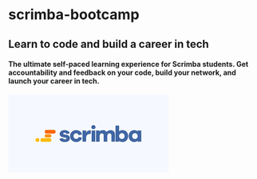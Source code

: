 # scrimba-bootcamp

<div class="hz-ak left hz_af"><h2 class="hz-am bg2 hz_af">Learn to code and build a career in tech</h2><h4 class="hz-an hz_af">The ultimate self-paced learning experience for Scrimba students. Get accountability and feedback on your code, build your network, and launch your career in tech.</h4><div class="hz-ao apply hz_af">

![this](./images/scrimba.png)
